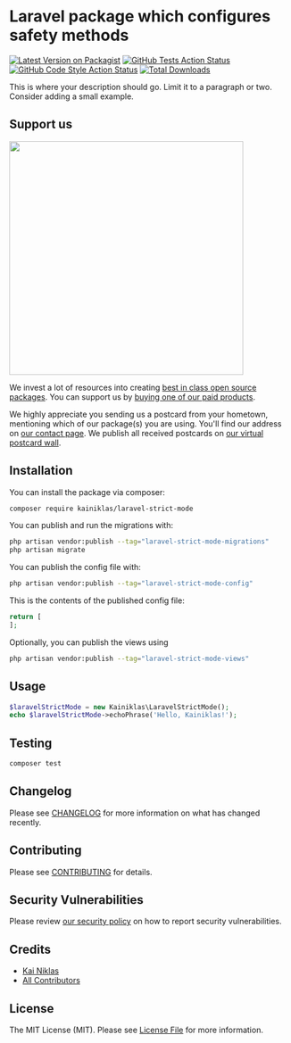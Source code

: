 # Laravel package which configures safety methods

[![Latest Version on Packagist](https://img.shields.io/packagist/v/kainiklas/laravel-strict-mode.svg?style=flat-square)](https://packagist.org/packages/kainiklas/laravel-strict-mode)
[![GitHub Tests Action Status](https://img.shields.io/github/workflow/status/kainiklas/laravel-strict-mode/run-tests?label=tests)](https://github.com/kainiklas/laravel-strict-mode/actions?query=workflow%3Arun-tests+branch%3Amain)
[![GitHub Code Style Action Status](https://img.shields.io/github/workflow/status/kainiklas/laravel-strict-mode/Fix%20PHP%20code%20style%20issues?label=code%20style)](https://github.com/kainiklas/laravel-strict-mode/actions?query=workflow%3A"Fix+PHP+code+style+issues"+branch%3Amain)
[![Total Downloads](https://img.shields.io/packagist/dt/kainiklas/laravel-strict-mode.svg?style=flat-square)](https://packagist.org/packages/kainiklas/laravel-strict-mode)

This is where your description should go. Limit it to a paragraph or two. Consider adding a small example.

## Support us

[<img src="https://github-ads.s3.eu-central-1.amazonaws.com/laravel-strict-mode.jpg?t=1" width="419px" />](https://spatie.be/github-ad-click/laravel-strict-mode)

We invest a lot of resources into creating [best in class open source packages](https://spatie.be/open-source). You can support us by [buying one of our paid products](https://spatie.be/open-source/support-us).

We highly appreciate you sending us a postcard from your hometown, mentioning which of our package(s) you are using. You'll find our address on [our contact page](https://spatie.be/about-us). We publish all received postcards on [our virtual postcard wall](https://spatie.be/open-source/postcards).

## Installation

You can install the package via composer:

```bash
composer require kainiklas/laravel-strict-mode
```

You can publish and run the migrations with:

```bash
php artisan vendor:publish --tag="laravel-strict-mode-migrations"
php artisan migrate
```

You can publish the config file with:

```bash
php artisan vendor:publish --tag="laravel-strict-mode-config"
```

This is the contents of the published config file:

```php
return [
];
```

Optionally, you can publish the views using

```bash
php artisan vendor:publish --tag="laravel-strict-mode-views"
```

## Usage

```php
$laravelStrictMode = new Kainiklas\LaravelStrictMode();
echo $laravelStrictMode->echoPhrase('Hello, Kainiklas!');
```

## Testing

```bash
composer test
```

## Changelog

Please see [CHANGELOG](CHANGELOG.md) for more information on what has changed recently.

## Contributing

Please see [CONTRIBUTING](CONTRIBUTING.md) for details.

## Security Vulnerabilities

Please review [our security policy](../../security/policy) on how to report security vulnerabilities.

## Credits

- [Kai Niklas](https://github.com/kainiklas)
- [All Contributors](../../contributors)

## License

The MIT License (MIT). Please see [License File](LICENSE.md) for more information.
